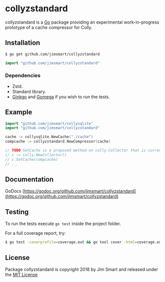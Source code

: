 # collyzstandard

collyzstandard is a [Go](https://golang.org) package providing an experimental work-in-progress prototype of a cache compressor for Colly.

## Installation
```bash
$ go get github.com/jimsmart/collyzstandard
```

```go
import "github.com/jimsmart/collyzstandard"
```

### Dependencies

- Zstd.
- Standard library.
- [Ginkgo](https://onsi.github.io/ginkgo/) and [Gomega](https://onsi.github.io/gomega/) if you wish to run the tests.

## Example

```go
import "github.com/jimsmart/collysqlite"
import "github.com/jimsmart/collyzstandard"

cache := collysqlite.NewCache("./cache")
compcache := collyzstandard.NewCompressor(cache)

// TODO SetCache is a proposed method on colly.Collector that is currently unimplemented.
// c := colly.NewCollector()
// c.SetCache(compcache)
// ...

```

## Documentation

GoDocs [https://godoc.org/github.com/jimsmart/collyzstandard](https://godoc.org/github.com/jimsmart/collyzstandard)

## Testing

To run the tests execute `go test` inside the project folder.

For a full coverage report, try:

```bash
$ go test -coverprofile=coverage.out && go tool cover -html=coverage.out
```

## License

Package collyzstandard is copyright 2018 by Jim Smart and released under the [MIT License](LICENSE.md)
